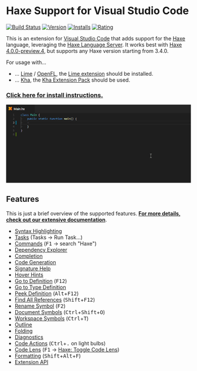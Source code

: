 # Haxe Support for Visual Studio Code

[![Build Status](https://travis-ci.org/vshaxe/vshaxe.svg?branch=master)](https://travis-ci.org/vshaxe/vshaxe) [![Version](https://vsmarketplacebadge.apphb.com/version-short/nadako.vshaxe.svg)](https://marketplace.visualstudio.com/items?itemName=nadako.vshaxe) [![Installs](https://vsmarketplacebadge.apphb.com/installs-short/nadako.vshaxe.svg)](https://marketplace.visualstudio.com/items?itemName=nadako.vshaxe) [![Rating](https://vsmarketplacebadge.apphb.com/rating-short/nadako.vshaxe.svg)](https://marketplace.visualstudio.com/items?itemName=nadako.vshaxe)

This is an extension for [Visual Studio Code](https://code.visualstudio.com) that adds support for the [Haxe](http://haxe.org/) language,
leveraging the [Haxe Language Server](https://github.com/vshaxe/haxe-languageserver). It works best with [Haxe 4.0.0-preview.4](https://haxe.org/download/version/4.0.0-preview.4/), but supports any Haxe version starting from 3.4.0.

For usage with...
- ... [Lime](http://lime.software/) / [OpenFL](http://www.openfl.org/), the [Lime extension](https://marketplace.visualstudio.com/items?itemName=openfl.lime-vscode-extension) should be installed.
- ... [Kha](http://kha.tech/), the [Kha Extension Pack](https://marketplace.visualstudio.com/items?itemName=kodetech.kha-extension-pack) should be used.

### [**Click here for install instructions.**](https://github.com/vshaxe/vshaxe/wiki/Installation)

![demo](images/demo2.gif)

## Features

This is just a brief overview of the supported features. [**For more details, check out our extensive documentation**](https://github.com/vshaxe/vshaxe/wiki).

- [Syntax Highlighting](https://github.com/vshaxe/haxe-TmLanguage)
- [Tasks](https://github.com/vshaxe/vshaxe/wiki/Tasks) (Tasks -> Run Task...)
- [Commands](https://github.com/vshaxe/vshaxe/wiki/Commands) (<kbd>F1</kbd> -> search "Haxe")
- [Dependency Explorer](https://github.com/vshaxe/vshaxe/wiki/Dependency-Explorer)
- [Completion](https://github.com/vshaxe/vshaxe/wiki/Completion)
- [Code Generation](https://github.com/vshaxe/vshaxe/wiki/Code-Generation)
- [Signature Help](https://github.com/vshaxe/vshaxe/wiki/Signature-Help)
- [Hover Hints](https://github.com/vshaxe/vshaxe/wiki/Hover-Hints)
- [Go to Definition](https://github.com/vshaxe/vshaxe/wiki/Go-to-Definition) (<kbd>F12</kbd>)
- [Go to Type Definition](https://github.com/vshaxe/vshaxe/wiki/Go-to-Type-Definition)
- [Peek Definition](https://github.com/vshaxe/vshaxe/wiki/Peek-Definition) (<kbd>Alt</kbd>+<kbd>F12</kbd>)
- [Find All References](https://github.com/vshaxe/vshaxe/wiki/Find-All-References) (<kbd>Shift</kbd>+<kbd>F12</kbd>)
- [Rename Symbol](https://github.com/vshaxe/vshaxe/wiki/Rename-Symbol) (<kbd>F2</kbd>)
- [Document Symbols](https://github.com/vshaxe/vshaxe/wiki/Document-Symbols) (<kbd>Ctrl</kbd>+<kbd>Shift</kbd>+<kbd>O</kbd>)
- [Workspace Symbols](https://github.com/vshaxe/vshaxe/wiki/Workspace-Symbols) (<kbd>Ctrl</kbd>+<kbd>T</kbd>)
- [Outline](https://github.com/vshaxe/vshaxe/wiki/Outline)
- [Folding](https://github.com/vshaxe/vshaxe/wiki/Folding)
- [Diagnostics](https://github.com/vshaxe/vshaxe/wiki/Diagnostics)
- [Code Actions](https://github.com/vshaxe/vshaxe/wiki/Code-Actions) (<kbd>Ctrl</kbd>+<kbd>.</kbd> on light bulbs)
- [Code Lens](https://github.com/vshaxe/vshaxe/wiki/Code-Lens) (<kbd>F1</kbd> -> [Haxe: Toggle Code Lens](https://github.com/vshaxe/vshaxe/wiki/Commands#haxe-toggle-code-lens))
- [Formatting](https://github.com/vshaxe/vshaxe/wiki/Formatting) (<kbd>Shift</kbd>+<kbd>Alt</kbd>+<kbd>F</kbd>)
- [Extension API](https://github.com/vshaxe/vshaxe/wiki/Extension-API)
